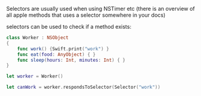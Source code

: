 Selectors are usually used when using NSTimer etc (there is an overview of all apple methods that uses a selector somewhere in your docs)

selectors can be used to check if a method exists:
```swift
class Worker : NSObject
{
    func work() {Swift.print("work") }
    func eat(food: AnyObject) { }
    func sleep(hours: Int, minutes: Int) { }
}

let worker = Worker()

let canWork = worker.respondsToSelector(Selector("work"))
```